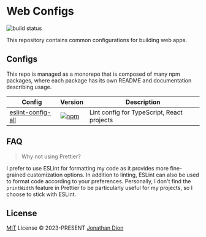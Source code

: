 # Web Configs

![build status](https://img.shields.io/github/actions/workflow/status/jonathandion/web-configs/release.yml?color=238636&label=build)

This repository contains common configurations for building web apps.

## Configs

This repo is managed as a monorepo that is composed of many npm packages, where each package has its own README and documentation describing usage.

| Config | Version | Description
|-|-|-|
| [eslint-config-all](/packages/eslint-config-all/README.md) | [![npm](https://img.shields.io/npm/v/@jdion/eslint-config?color=238636&label=)](https://npmjs.com/package/@jdion/eslint-config) | Lint config for TypeScript, React projects

## FAQ

> Why not using Prettier?

I prefer to use ESLint for formatting my code as it provides more fine-grained customization options. In addition to linting, ESLint can also be used to format code according to your preferences. Personally, I don't find the `printWidth` feature in Prettier to be particularly useful for my projects, so I choose to stick with ESLint.

## License

[MIT](./LICENSE) License &copy; 2023-PRESENT [Jonathan Dion](https://github.com/jonathandion)
